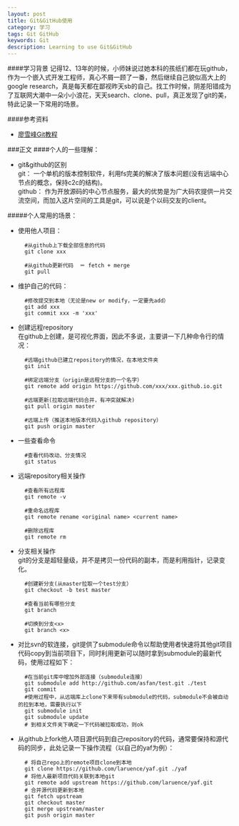 ```yaml
---
layout: post
title: Git&GitHub使用
category: 学习
tags: Git GitHub
keywords: Git
description: Learning to use Git&GitHub
---
```


####学习背景
记得12、13年的时候，小师妹说过她本科的孩纸们都在玩github，作为一个嵌入式开发工程师，真心不屑一顾了一番，然后继续自己貌似高大上的google research，真是每天都在鄙视昨天sb的自己。找工作时候，阴差阳错成为了互联网大潮中一朵小小浪花，天天search、clone、pull，真正发现了git的美，特此记录一下常用的场景。

####参考资料  

- [廖雪峰Git教程](http://www.liaoxuefeng.com/wiki/0013739516305929606dd18361248578c67b8067c8c017b000)


###正文
####个人的一些理解：

- git&github的区别  
	git：		一个单机的版本控制软件，利用fs完美的解决了版本问题(没有远端中心节点的概念，保持c2c的结构)。  
	github：	作为开放源码的中心节点服务，最大的优势是为广大码农提供一片交流空间，而加入这片空间的工具是git，可以说是个以码交友的client。

#####个人常用的场景：  

- 使用他人项目：

		#从github上下载全部信息的代码
		git clone xxx   
	
		#从github更新代码  ＝ fetch + merge
		git pull
	
- 维护自己的代码：
		
		#修改提交到本地（无论是new or modify，一定要先add）
		git add xxx
		git commit xxx -m 'xxx'
	
- 创建远程repository  
  在github上创建，是可视化界面，因此不多说，主要讲一下几种命令行的情况：
  		
  		#远端github已建立repository的情况，在本地文件夹
  		git init
  		
  		#绑定远端分支（origin是远程分支的一个名字）
		git remote add origin https://github.com/xxx/xxx.github.io.git
		
		#远端更新(拉取远端代码合并，有冲突就解决)
		git pull origin master
		
		#远端上传（推送本地版本代码入github repository）
		git push origin master
		
- 一些查看命令  
  
  		#查看代码改动、分支情况
  		git status
  		
- 远端repository相关操作
	
		#查看所有远程库
		git remote -v
		
		#重命名远程库
		git remote rename <original name> <current name>
		
		#删除远程库
		git remote rm
		
- 分支相关操作  
	git的分支是超轻量级，并不是拷贝一份代码的副本，而是利用指针，记录变化。
	
		#创建新分支(从master拉取一个test分支）
		git checkout -b test master
		
		#查看当前有哪些分支
		git branch
		
		#切换到分支<x>
		git branch <x>
		
- 对比svn的软连接，git提供了submodule命令以帮助使用者快速将其他git项目代码copy到当前项目下，同时利用更新可以随时拿到submodule的最新代码，使用过程如下：

		#在当前git库中增加外部连接（submodule连接）
		git submodule add http://github.com/asfan/test.git ./test
		git commit
		#使用过程中，从远端库上clone下来带有submodule的代码，submodule不会被自动的拉到本地，需要执行以下
		git submodule init
		git submodule update
		# 到相关文件夹下确定一下代码被拉取成功，则ok

- 从github上fork他人项目源代码到自己repository的代码，通常要保持和源代码的同步，此处记录一下操作流程（以自己的yaf为例）：

		# 将自己repo上的remote项目clone到本地
		git clone https://github.com/laruence/yaf.git ./yaf
		# 将他人最新项目代码关联到本地git
		git remote add upstream https://github.com/laruence/yaf.git
		# 合并源代码更新到本地
		git fetch upstream
		git checkout master
		git merge upstream/master
		git push origin master
		
		
		
		
		
		
  		
		
	
	
	
	